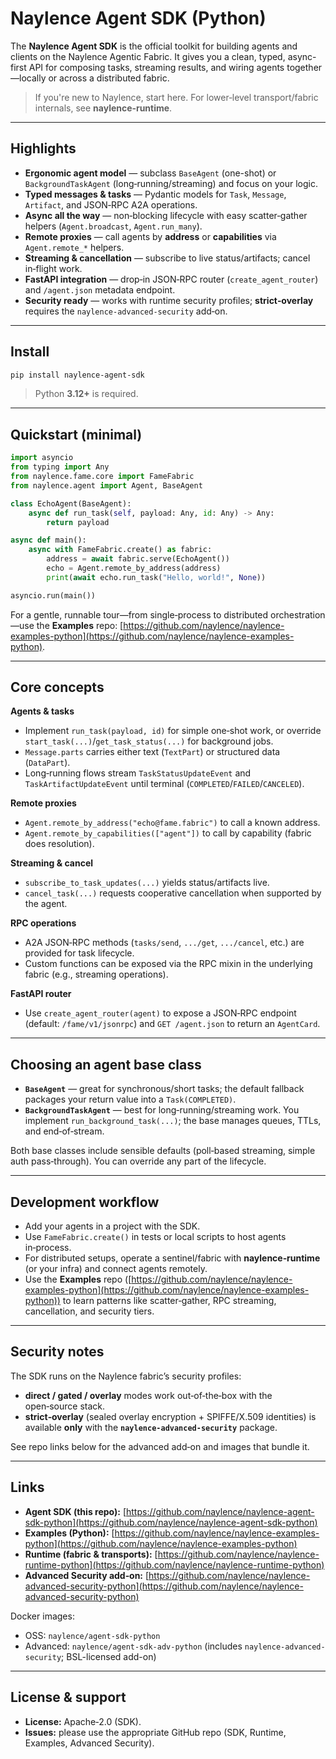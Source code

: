 # Naylence Agent SDK (Python)

The **Naylence Agent SDK** is the official toolkit for building agents and clients on the Naylence Agentic Fabric. It gives you a clean, typed, async-first API for composing tasks, streaming results, and wiring agents together—locally or across a distributed fabric.

> If you're new to Naylence, start here. For lower‑level transport/fabric internals, see **naylence‑runtime**.

---

## Highlights

* **Ergonomic agent model** — subclass `BaseAgent` (one-shot) or `BackgroundTaskAgent` (long‑running/streaming) and focus on your logic.
* **Typed messages & tasks** — Pydantic models for `Task`, `Message`, `Artifact`, and JSON‑RPC A2A operations.
* **Async all the way** — non‑blocking lifecycle with easy scatter‑gather helpers (`Agent.broadcast`, `Agent.run_many`).
* **Remote proxies** — call agents by **address** or **capabilities** via `Agent.remote_*` helpers.
* **Streaming & cancellation** — subscribe to live status/artifacts; cancel in‑flight work.
* **FastAPI integration** — drop‐in JSON‑RPC router (`create_agent_router`) and `/agent.json` metadata endpoint.
* **Security ready** — works with runtime security profiles; **strict‑overlay** requires the `naylence‑advanced‑security` add‑on.

---

## Install

```bash
pip install naylence-agent-sdk
```

> Python **3.12+** is required.

---

## Quickstart (minimal)

```python
import asyncio
from typing import Any
from naylence.fame.core import FameFabric
from naylence.agent import Agent, BaseAgent

class EchoAgent(BaseAgent):
    async def run_task(self, payload: Any, id: Any) -> Any:
        return payload

async def main():
    async with FameFabric.create() as fabric:
        address = await fabric.serve(EchoAgent())
        echo = Agent.remote_by_address(address)
        print(await echo.run_task("Hello, world!", None))

asyncio.run(main())
```

For a gentle, runnable tour—from single‑process to distributed orchestration—use the **Examples** repo: [https://github.com/naylence/naylence-examples-python](https://github.com/naylence/naylence-examples-python).

---

## Core concepts

**Agents & tasks**

* Implement `run_task(payload, id)` for simple one‑shot work, or override `start_task(...)`/`get_task_status(...)` for background jobs.
* `Message.parts` carries either text (`TextPart`) or structured data (`DataPart`).
* Long‑running flows stream `TaskStatusUpdateEvent` and `TaskArtifactUpdateEvent` until terminal (`COMPLETED`/`FAILED`/`CANCELED`).

**Remote proxies**

* `Agent.remote_by_address("echo@fame.fabric")` to call a known address.
* `Agent.remote_by_capabilities(["agent"])` to call by capability (fabric does resolution).

**Streaming & cancel**

* `subscribe_to_task_updates(...)` yields status/artifacts live.
* `cancel_task(...)` requests cooperative cancellation when supported by the agent.

**RPC operations**

* A2A JSON‑RPC methods (`tasks/send`, `.../get`, `.../cancel`, etc.) are provided for task lifecycle.
* Custom functions can be exposed via the RPC mixin in the underlying fabric (e.g., streaming operations).

**FastAPI router**

* Use `create_agent_router(agent)` to expose a JSON‑RPC endpoint (default: `/fame/v1/jsonrpc`) and `GET /agent.json` to return an `AgentCard`.

---

## Choosing an agent base class

* **`BaseAgent`** — great for synchronous/short tasks; the default fallback packages your return value into a `Task(COMPLETED)`.
* **`BackgroundTaskAgent`** — best for long‑running/streaming work. You implement `run_background_task(...)`; the base manages queues, TTLs, and end‑of‑stream.

Both base classes include sensible defaults (poll‑based streaming, simple auth pass‑through). You can override any part of the lifecycle.

---

## Development workflow

* Add your agents in a project with the SDK.
* Use `FameFabric.create()` in tests or local scripts to host agents in‑process.
* For distributed setups, operate a sentinel/fabric with **naylence‑runtime** (or your infra) and connect agents remotely.
* Use the **Examples** repo ([https://github.com/naylence/naylence-examples-python](https://github.com/naylence/naylence-examples-python)) to learn patterns like scatter‑gather, RPC streaming, cancellation, and security tiers.

---

## Security notes

The SDK runs on the Naylence fabric’s security profiles:

* **direct / gated / overlay** modes work out‑of‑the‑box with the open‑source stack.
* **strict‑overlay** (sealed overlay encryption + SPIFFE/X.509 identities) is available **only** with the **`naylence‑advanced‑security`** package.

See repo links below for the advanced add‑on and images that bundle it.

---

## Links

* **Agent SDK (this repo):** [https://github.com/naylence/naylence-agent-sdk-python](https://github.com/naylence/naylence-agent-sdk-python)
* **Examples (Python):** [https://github.com/naylence/naylence-examples-python](https://github.com/naylence/naylence-examples-python)
* **Runtime (fabric & transports):** [https://github.com/naylence/naylence-runtime-python](https://github.com/naylence/naylence-runtime-python)
* **Advanced Security add‑on:** [https://github.com/naylence/naylence-advanced-security-python](https://github.com/naylence/naylence-advanced-security-python)

Docker images:

* OSS: `naylence/agent-sdk-python`
* Advanced: `naylence/agent-sdk-adv-python` (includes `naylence-advanced-security`; BSL-licensed add-on)

---

## License & support

* **License:** Apache‑2.0 (SDK).&#x20;
* **Issues:** please use the appropriate GitHub repo (SDK, Runtime, Examples, Advanced Security).
